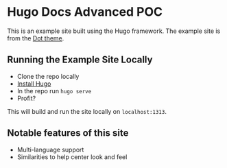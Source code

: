 # Hugo Docs Advanced POC

This is an example site built using the Hugo framework. The example site is from the [Dot theme](https://github.com/themefisher/dot-hugo-documentation-theme).

## Running the Example Site Locally

* Clone the repo locally
* [Install Hugo](https://gohugo.io/getting-started/installing/)
* In the repo run `hugo serve`
* Profit?

This will build and run the site locally on `localhost:1313`.

## Notable features of this site

* Multi-language support
* Similarities to help center look and feel
